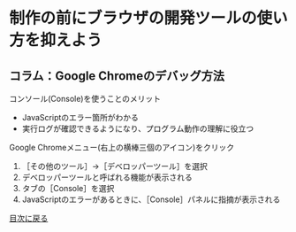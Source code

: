 # 制作の前にブラウザの開発ツールの使い方を抑えよう

## コラム：Google Chromeのデバッグ方法

コンソール(Console)を使うことのメリット

- JavaScriptのエラー箇所がわかる
- 実行ログが確認できるようになり、プログラム動作の理解に役立つ


Google Chromeメニュー(右上の横棒三個のアイコン)をクリック

1. ［その他のツール］→［デベロッパーツール］を選択
2. デベロッパーツールと呼ばれる機能が表示される
3. タブの［Console］を選択
4. JavaScriptのエラーがあるときに、［Console］パネルに指摘が表示される


[目次に戻る](../ReadMe.md)
